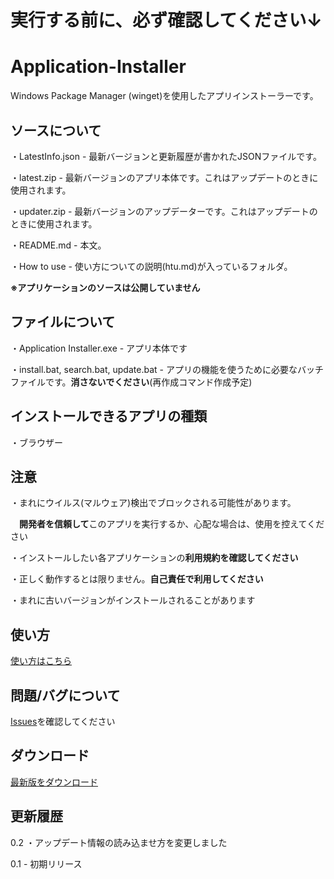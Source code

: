 # 実行する前に、必ず確認してください↓

# Application-Installer
Windows Package Manager (winget)を使用したアプリインストーラーです。

## ソースについて
・LatestInfo.json - 最新バージョンと更新履歴が書かれたJSONファイルです。

・latest.zip - 最新バージョンのアプリ本体です。これはアップデートのときに使用されます。

・updater.zip - 最新バージョンのアップデーターです。これはアップデートのときに使用されます。

・README.md - 本文。

・How to use - 使い方についての説明(htu.md)が入っているフォルダ。

**※アプリケーションのソースは公開していません**

## ファイルについて
・Application Installer.exe - アプリ本体です

・install.bat, search.bat, update.bat - アプリの機能を使うために必要なバッチファイルです。**消さないでください**(再作成コマンド作成予定)

## インストールできるアプリの種類
・ブラウザー

## 注意

・まれにウイルス(マルウェア)検出でブロックされる可能性があります。

　**開発者を信頼して**このアプリを実行するか、心配な場合は、使用を控えてください

 ・インストールしたい各アプリケーションの**利用規約を確認してください**

 ・正しく動作するとは限りません。**自己責任で利用してください**
 
 ・まれに古いバージョンがインストールされることがあります

 ## 使い方
[使い方はこちら](https://github.com/GitHub-Pt04/Application-Installer/blob/main/How%20to%20use/htu.md)

## 問題/バグについて

[Issues](https://github.com/GitHub-Pt04/Application-Installer/issues)を確認してください

## ダウンロード
[最新版をダウンロード](https://github.com/GitHub-Pt04/Application-Installer/raw/main/latest.zip)

## 更新履歴
0.2
・アップデート情報の読み込ませ方を変更しました

0.1 - 初期リリース
